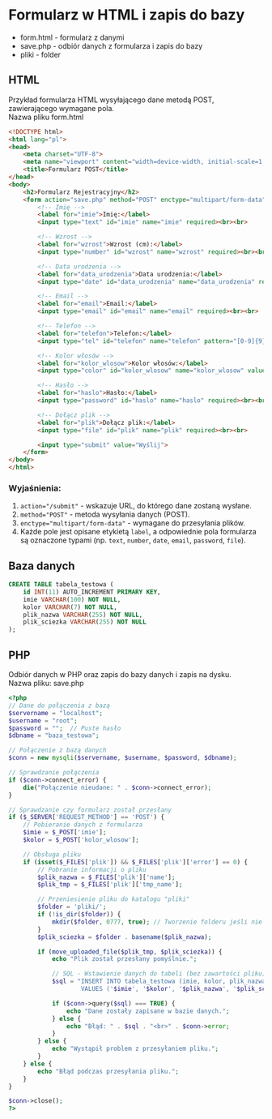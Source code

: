 # Formularz w HTML i zapis do bazy

* form.html - formularz z danymi
* save.php - odbiór danych z formularza i zapis do bazy
* pliki - folder 

## HTML

Przykład formularza HTML wysyłającego dane metodą POST, zawierającego wymagane pola.  
Nazwa pliku form.html

```html
<!DOCTYPE html>
<html lang="pl">
<head>
    <meta charset="UTF-8">
    <meta name="viewport" content="width=device-width, initial-scale=1.0">
    <title>Formularz POST</title>
</head>
<body>
    <h2>Formularz Rejestracyjny</h2>
    <form action="save.php" method="POST" enctype="multipart/form-data">
        <!-- Imię -->
        <label for="imie">Imię:</label>
        <input type="text" id="imie" name="imie" required><br><br>

        <!-- Wzrost -->
        <label for="wzrost">Wzrost (cm):</label>
        <input type="number" id="wzrost" name="wzrost" required><br><br>

        <!-- Data urodzenia -->
        <label for="data_urodzenia">Data urodzenia:</label>
        <input type="date" id="data_urodzenia" name="data_urodzenia" required><br><br>

        <!-- Email -->
        <label for="email">Email:</label>
        <input type="email" id="email" name="email" required><br><br>

        <!-- Telefon -->
        <label for="telefon">Telefon:</label>
        <input type="tel" id="telefon" name="telefon" pattern="[0-9]{9}" required><br><br>

        <!-- Kolor włosów -->
        <label for="kolor_wlosow">Kolor włosów:</label>
        <input type="color" id="kolor_wlosow" name="kolor_wlosow" value="#000000" required><br><br>

        <!-- Hasło -->
        <label for="haslo">Hasło:</label>
        <input type="password" id="haslo" name="haslo" required><br><br>

        <!-- Dołącz plik -->
        <label for="plik">Dołącz plik:</label>
        <input type="file" id="plik" name="plik" required><br><br>

        <input type="submit" value="Wyślij">
    </form>
</body>
</html>
```

### Wyjaśnienia:
1. `action="/submit"` - wskazuje URL, do którego dane zostaną wysłane.
2. `method="POST"` - metoda wysyłania danych (POST).
3. `enctype="multipart/form-data"` - wymagane do przesyłania plików.
4. Każde pole jest opisane etykietą `label`, a odpowiednie pola formularza są oznaczone typami (np. `text`, `number`, `date`, `email`, `password`, `file`).



## Baza danych

```sql
CREATE TABLE tabela_testowa (
    id INT(11) AUTO_INCREMENT PRIMARY KEY,
    imie VARCHAR(100) NOT NULL,
    kolor VARCHAR(7) NOT NULL,
    plik_nazwa VARCHAR(255) NOT NULL,
    plik_sciezka VARCHAR(255) NOT NULL
);
```

## PHP

Odbiór danych w PHP oraz zapis do bazy danych i zapis na dysku.  
Nazwa pliku: save.php

```php
<?php
// Dane do połączenia z bazą
$servername = "localhost";
$username = "root";
$password = "";  // Puste hasło
$dbname = "baza_testowa";

// Połączenie z bazą danych
$conn = new mysqli($servername, $username, $password, $dbname);

// Sprawdzanie połączenia
if ($conn->connect_error) {
    die("Połączenie nieudane: " . $conn->connect_error);
}

// Sprawdzanie czy formularz został przesłany
if ($_SERVER['REQUEST_METHOD'] == 'POST') {
    // Pobieranie danych z formularza
    $imie = $_POST['imie'];
    $kolor = $_POST['kolor_wlosow'];

    // Obsługa pliku
    if (isset($_FILES['plik']) && $_FILES['plik']['error'] == 0) {
        // Pobranie informacji o pliku
        $plik_nazwa = $_FILES['plik']['name'];
        $plik_tmp = $_FILES['plik']['tmp_name'];

        // Przeniesienie pliku do katalogu "pliki"
        $folder = 'pliki/';
        if (!is_dir($folder)) {
            mkdir($folder, 0777, true); // Tworzenie folderu jeśli nie istnieje
        }
        $plik_sciezka = $folder . basename($plik_nazwa);

        if (move_uploaded_file($plik_tmp, $plik_sciezka)) {
            echo "Plik został przesłany pomyślnie.";

            // SQL - Wstawienie danych do tabeli (bez zawartości pliku)
            $sql = "INSERT INTO tabela_testowa (imie, kolor, plik_nazwa, plik_sciezka)
                    VALUES ('$imie', '$kolor', '$plik_nazwa', '$plik_sciezka')";

            if ($conn->query($sql) === TRUE) {
                echo "Dane zostały zapisane w bazie danych.";
            } else {
                echo "Błąd: " . $sql . "<br>" . $conn->error;
            }
        } else {
            echo "Wystąpił problem z przesyłaniem pliku.";
        }
    } else {
        echo "Błąd podczas przesyłania pliku.";
    }
}

$conn->close();
?>
```

